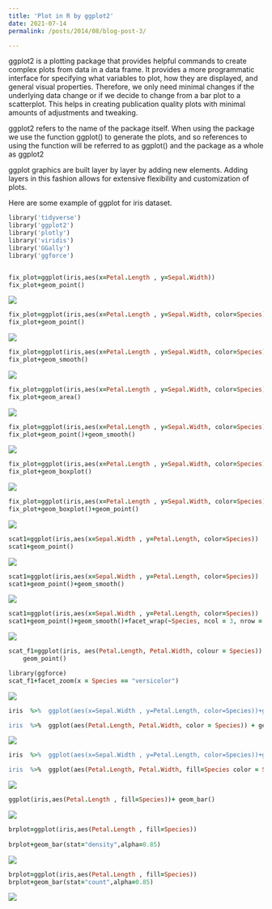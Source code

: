 ```yaml
---
title: 'Plot in R by ggplot2'
date: 2021-07-14
permalink: /posts/2014/08/blog-post-3/

---
```


ggplot2 is a plotting package that provides helpful commands to create complex plots from data in a data frame. It provides a more programmatic interface for specifying what variables to plot, how they are displayed, and general visual properties. Therefore, we only need minimal changes if the underlying data change or if we decide to change from a bar plot to a scatterplot. This helps in creating publication quality plots with minimal amounts of adjustments and tweaking.



ggplot2 refers to the name of the package itself. When using the package we use the function ggplot() to generate the plots, and so references to using the function will be referred to as ggplot() and the package as a whole as ggplot2

ggplot graphics are built layer by layer by adding new elements. Adding layers in this fashion allows for extensive flexibility and customization of plots.

Here are some example of ggplot for iris dataset.

```ruby
library('tidyverse')
library('ggplot2')
library('plotly')
library('viridis')
library('GGally')
library('ggforce')


fix_plot=ggplot(iris,aes(x=Petal.Length , y=Sepal.Width))
fix_plot+geom_point()

``` 
<img src='/images/1.jpg'>


```ruby
fix_plot=ggplot(iris,aes(x=Petal.Length , y=Sepal.Width, color=Species))
fix_plot+geom_point()
``` 
<img src='/images/2.jpg'>


```ruby
fix_plot=ggplot(iris,aes(x=Petal.Length , y=Sepal.Width, color=Species))
fix_plot+geom_smooth()
``` 
<img src='/images/3.jpg'>



```ruby
fix_plot=ggplot(iris,aes(x=Petal.Length , y=Sepal.Width, color=Species))
fix_plot+geom_area()
``` 
<img src='/images/4.jpg'>



```ruby
fix_plot=ggplot(iris,aes(x=Petal.Length , y=Sepal.Width, color=Species))
fix_plot+geom_point()+geom_smooth()
``` 
<img src='/images/5.jpg'>

```ruby
fix_plot=ggplot(iris,aes(x=Petal.Length , y=Sepal.Width, color=Species))
fix_plot+geom_boxplot()
``` 
<img src='/images/6.jpg'>

```ruby
fix_plot=ggplot(iris,aes(x=Petal.Length , y=Sepal.Width, color=Species))
fix_plot+geom_boxplot()+geom_point()
``` 
<img src='/images/7.jpg'>

```ruby
scat1=ggplot(iris,aes(x=Sepal.Width , y=Petal.Length, color=Species))
scat1+geom_point()

``` 
<img src='/images/8.jpg'>

```ruby
scat1=ggplot(iris,aes(x=Sepal.Width , y=Petal.Length, color=Species))
scat1+geom_point()+geom_smooth()

``` 
<img src='/images/9.jpg'>

```ruby
scat1=ggplot(iris,aes(x=Sepal.Width , y=Petal.Length, color=Species))
scat1+geom_point()+geom_smooth()+facet_wrap(~Species, ncol = 3, nrow = 1)
``` 
<img src='/images/10.jpg'>

```ruby
scat_f1=ggplot(iris, aes(Petal.Length, Petal.Width, colour = Species)) +
    geom_point()

library(ggforce)
scat_f1+facet_zoom(x = Species == "versicolor")
``` 
<img src='/images/11.jpg'>

```ruby
iris  %>%  ggplot(aes(x=Sepal.Width , y=Petal.Length, color=Species))+geom_point()

iris  %>%  ggplot(aes(Petal.Length, Petal.Width, color = Species)) + geom_hex()
``` 
<img src='/images/12.jpg'>

```ruby
iris  %>%  ggplot(aes(x=Sepal.Width , y=Petal.Length, color=Species))+geom_point()

iris  %>%  ggplot(aes(Petal.Length, Petal.Width, fill=Species color = Species)) + geom_hex()
``` 
<img src='/images/13.jpg'>

```ruby
ggplot(iris,aes(Petal.Length , fill=Species))+ geom_bar()
``` 
<img src='/images/14.jpg'>

```ruby
brplot=ggplot(iris,aes(Petal.Length , fill=Species))
         
brplot+geom_bar(stat="density",alpha=0.85)
``` 
<img src='/images/15.jpg'>

```ruby
brplot=ggplot(iris,aes(Petal.Length , fill=Species))
brplot+geom_bar(stat="count",alpha=0.85)
``` 
<img src='/images/16.jpg'>

